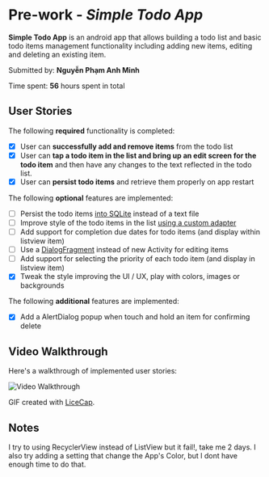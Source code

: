 # Pre-work - *Simple Todo App*

**Simple Todo App** is an android app that allows building a todo list and basic todo items management functionality including adding new items, editing and deleting an existing item.

Submitted by: **Nguyễn Phạm Anh Minh**

Time spent: **56** hours spent in total

## User Stories

The following **required** functionality is completed:

* [x] User can **successfully add and remove items** from the todo list
* [x] User can **tap a todo item in the list and bring up an edit screen for the todo item** and then have any changes to the text reflected in the todo list.
* [x] User can **persist todo items** and retrieve them properly on app restart

The following **optional** features are implemented:

* [ ] Persist the todo items [into SQLite](http://guides.codepath.com/android/Persisting-Data-to-the-Device#sqlite) instead of a text file
* [ ] Improve style of the todo items in the list [using a custom adapter](http://guides.codepath.com/android/Using-an-ArrayAdapter-with-ListView)
* [ ] Add support for completion due dates for todo items (and display within listview item)
* [ ] Use a [DialogFragment](http://guides.codepath.com/android/Using-DialogFragment) instead of new Activity for editing items
* [ ] Add support for selecting the priority of each todo item (and display in listview item)
* [x] Tweak the style improving the UI / UX, play with colors, images or backgrounds

The following **additional** features are implemented:

* [x] Add a AlertDialog popup when touch and hold an item for confirming delete

## Video Walkthrough 

Here's a walkthrough of implemented user stories:

<img src='http://i.imgur.com/qMc7vb3.gif' title='Video Walkthrough' width='' alt='Video Walkthrough' />

GIF created with [LiceCap](http://www.cockos.com/licecap/).

## Notes

I try to using RecyclerView instead of ListView but it fail!, take me 2 days. I also try adding a setting that change the App's Color, but I dont have enough time to do that.
